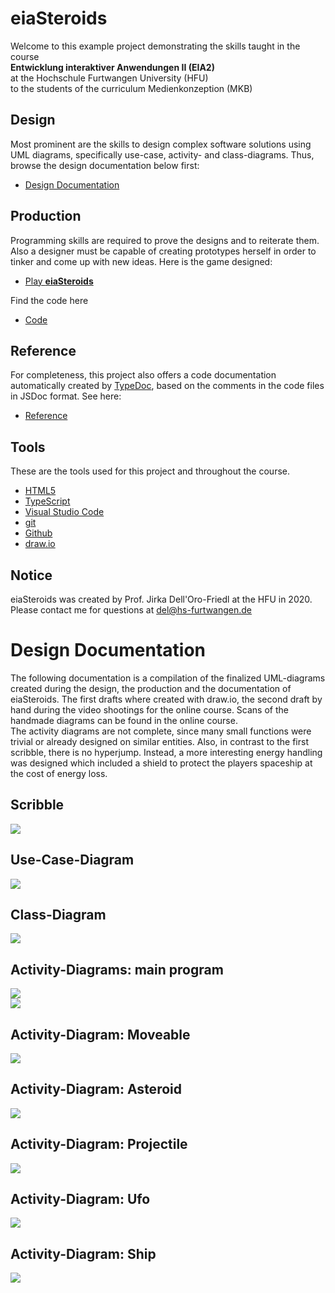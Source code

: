 # eiaSteroids
Welcome to this example project demonstrating the skills taught in the course  
**Entwicklung interaktiver Anwendungen II (EIA2)**  
at the Hochschule Furtwangen University (HFU)  
to the students of the curriculum Medienkonzeption (MKB)  

## Design
Most prominent are the skills to design complex software solutions using UML diagrams, specifically use-case, activity- and class-diagrams. Thus, browse the design documentation below first:  

- [Design Documentation](#design-documentation)  

## Production
Programming skills are required to prove the designs and to reiterate them. Also a designer must be capable of creating prototypes herself in order to tinker and come up with new ideas. Here is the game designed:

- [Play **eiaSteroids**](eiaSteroids.html)

Find the code here
- [Code](https://github.com/JirkaDellOro/EIA2-Inverted/tree/master/X01_Appendix/Code/L12_Addition/eiaSteroids) 

## Reference
For completeness, this project also offers a code documentation automatically created by [TypeDoc](https://typedoc.org/), based on the comments in the code files in JSDoc format. See here:

- [Reference](Documentation/Code/index.html)

## Tools
These are the tools used for this project and throughout the course.
- [HTML5](https://developer.mozilla.org/en-US/docs/Web/Guide/HTML/HTML5)
- [TypeScript](https://www.typescriptlang.org/)
- [Visual Studio Code](https://code.visualstudio.com/)
- [git](https://git-scm.com/)
- [Github](https://github.com/)
- [draw.io](https://www.draw.io/)

## Notice
eiaSteroids was created by Prof. Jirka Dell'Oro-Friedl at the HFU in 2020. Please contact me for questions at del@hs-furtwangen.de

# Design Documentation
The following documentation is a compilation of the finalized UML-diagrams created during the design, the production and the documentation of eiaSteroids. The first drafts where created with draw.io, the second draft by hand during the video shootings for the online course. Scans of the handmade diagrams can be found in the online course.  
The activity diagrams are not complete, since many small functions were trivial or already designed on similar entities. Also, in contrast to the first scribble, there is no hyperjump. Instead, a more interesting energy handling was designed which included a shield to protect the players spaceship at the cost of energy loss.

## Scribble
![](Documentation/Diagrams/Asteroids_Scribble.svg)

## Use-Case-Diagram
![](Documentation/Diagrams/Asteroids_UseCaseDiagram.svg)

## Class-Diagram
![](Documentation/Diagrams/Asteroids_ClassDiagram.svg)

## Activity-Diagrams: main program
![](Documentation/Diagrams/Asteroids_ActivityDiagram-Main_1.svg)  
![](Documentation/Diagrams/Asteroids_ActivityDiagram-Main_2.svg)

## Activity-Diagram: Moveable
![](Documentation/Diagrams/Asteroids_ActivityDiagram-Moveable.svg) 

## Activity-Diagram: Asteroid
![](Documentation/Diagrams/Asteroids_ActivityDiagram-Asteroid.svg) 

## Activity-Diagram: Projectile
![](Documentation/Diagrams/Asteroids_ActivityDiagram-Projectile.svg) 

## Activity-Diagram: Ufo
![](Documentation/Diagrams/Asteroids_ActivityDiagram-Ufo.svg) 

## Activity-Diagram: Ship
![](Documentation/Diagrams/Asteroids_ActivityDiagram-Ship.svg) 

